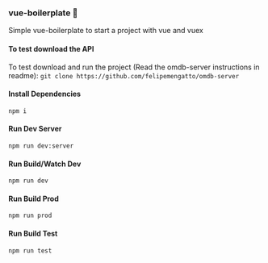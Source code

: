 ### vue-boilerplate :tractor:
Simple vue-boilerplate to start a project with vue and vuex

#### To test download the API
To test download and run the project (Read the omdb-server instructions in readme):
`git clone https://github.com/felipemengatto/omdb-server`

#### Install Dependencies
`npm i`

#### Run Dev Server
`npm run dev:server`

#### Run Build/Watch Dev
`npm run dev`

#### Run Build Prod
`npm run prod`

#### Run Build Test
`npm run test`